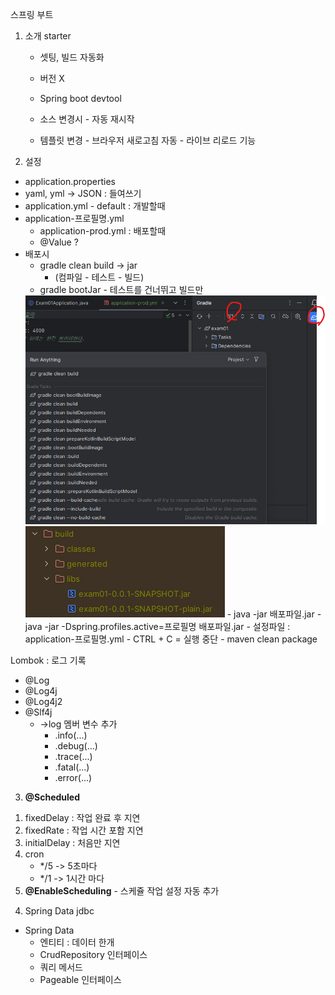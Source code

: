 스프링 부트
1. 소개
   starter
    - 셋팅, 빌드 자동화
    - 버전 X

   - Spring boot devtool
   - 소스 변경시 - 자동 재시작
   - 템플릿 변경 - 브라우저 새로고침 자동 - 라이브 리로드 기능

2. 설정
- application.properties
- yaml, yml -> JSON : 들여쓰기
- application.yml - default : 개발할때
- application-프로필명.yml 
  - application-prod.yml : 배포할때
  - @Value ?
- 배포시
  - gradle clean build -> jar
    - (컴파일 - 테스트 - 빌드)
  - gradle bootJar - 테스트를 건너뛰고 빌드만
  <img src="../img/그래들명령어.png">
  <img src="../img/build.png">
    - java -jar 배포파일.jar
    - java -jar -Dspring.profiles.active=프로필명 배포파일.jar
      - 설정파일 : application-프로필명.yml
    - CTRL + C = 실행 중단
  - maven clean package

Lombok : 로그 기록
- @Log
- @Log4j
- @Log4j2
- @Slf4j
  - ->log 멤버 변수 추가
    - .info(...)
    - .debug(...)
    - .trace(...)
    - .fatal(...)
    - .error(...)

3. **@Scheduled**
1) fixedDelay : 작업 완료 후 지연
2) fixedRate : 작업 시간 포함 지연
3) initialDelay : 처음만 지연
4) cron
    - */5 -> 5초마다
    - */1 -> 1시간 마다
5) **@EnableScheduling** - 스케쥴 작업 설정 자동 추가

4. Spring Data jdbc
- Spring Data
  - 엔티티 : 데이터 한개
  - CrudRepository 인터페이스
  - 쿼리 메서드
  - Pageable 인터페이스